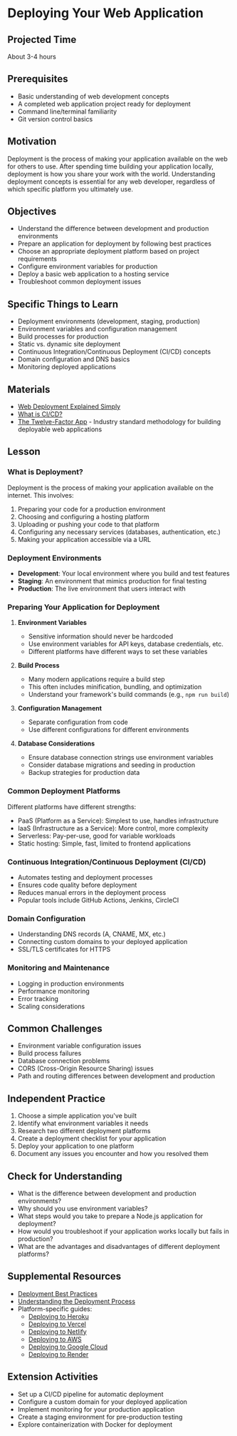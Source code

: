 # Deploying Your Web Application

## Projected Time
About 3-4 hours

## Prerequisites
- Basic understanding of web development concepts
- A completed web application project ready for deployment
- Command line/terminal familiarity
- Git version control basics

## Motivation
Deployment is the process of making your application available on the web for others to use. After spending time building your application locally, deployment is how you share your work with the world. Understanding deployment concepts is essential for any web developer, regardless of which specific platform you ultimately use.

## Objectives
- Understand the difference between development and production environments
- Prepare an application for deployment by following best practices
- Choose an appropriate deployment platform based on project requirements
- Configure environment variables for production
- Deploy a basic web application to a hosting service
- Troubleshoot common deployment issues

## Specific Things to Learn
- Deployment environments (development, staging, production)
- Environment variables and configuration management
- Build processes for production
- Static vs. dynamic site deployment
- Continuous Integration/Continuous Deployment (CI/CD) concepts
- Domain configuration and DNS basics
- Monitoring deployed applications

## Materials
- [Web Deployment Explained Simply](https://www.youtube.com/watch?v=M6i8F8-Jz8k)
- [What is CI/CD?](https://www.redhat.com/en/topics/devops/what-is-ci-cd)
- [The Twelve-Factor App](https://12factor.net/) - Industry standard methodology for building deployable web applications


## Lesson

### What is Deployment?
Deployment is the process of making your application available on the internet. This involves:
1. Preparing your code for a production environment
2. Choosing and configuring a hosting platform
3. Uploading or pushing your code to that platform
4. Configuring any necessary services (databases, authentication, etc.)
5. Making your application accessible via a URL


### Deployment Environments
- **Development**: Your local environment where you build and test features
- **Staging**: An environment that mimics production for final testing
- **Production**: The live environment that users interact with

### Preparing Your Application for Deployment

1. **Environment Variables**
   - Sensitive information should never be hardcoded
   - Use environment variables for API keys, database credentials, etc.
   - Different platforms have different ways to set these variables
2. **Build Process**
   - Many modern applications require a build step
   - This often includes minification, bundling, and optimization
   - Understand your framework's build commands (e.g., `npm run build`)

3. **Configuration Management**
   - Separate configuration from code
   - Use different configurations for different environments

4. **Database Considerations**
   - Ensure database connection strings use environment variables
   - Consider database migrations and seeding in production
   - Backup strategies for production data

### Common Deployment Platforms
Different platforms have different strengths:
- PaaS (Platform as a Service): Simplest to use, handles infrastructure
- IaaS (Infrastructure as a Service): More control, more complexity
- Serverless: Pay-per-use, good for variable workloads
- Static hosting: Simple, fast, limited to frontend applications

### Continuous Integration/Continuous Deployment (CI/CD)
- Automates testing and deployment processes
- Ensures code quality before deployment
- Reduces manual errors in the deployment process
- Popular tools include GitHub Actions, Jenkins, CircleCI

### Domain Configuration
- Understanding DNS records (A, CNAME, MX, etc.)
- Connecting custom domains to your deployed application
- SSL/TLS certificates for HTTPS

### Monitoring and Maintenance
- Logging in production environments
- Performance monitoring
- Error tracking
- Scaling considerations

## Common Challenges
- Environment variable configuration issues
- Build process failures
- Database connection problems
- CORS (Cross-Origin Resource Sharing) issues
- Path and routing differences between development and production

## Independent Practice
1. Choose a simple application you've built
2. Identify what environment variables it needs
3. Research two different deployment platforms
4. Create a deployment checklist for your application
5. Deploy your application to one platform
6. Document any issues you encounter and how you resolved them

## Check for Understanding
- What is the difference between development and production environments?
- Why should you use environment variables?
- What steps would you take to prepare a Node.js application for deployment?
- How would you troubleshoot if your application works locally but fails in production?
- What are the advantages and disadvantages of different deployment platforms?

## Supplemental Resources
- [Deployment Best Practices](https://www.freecodecamp.org/news/deployment-best-practices/)
- [Understanding the Deployment Process](https://www.atlassian.com/continuous-delivery/principles/deployment-best-practices)
- Platform-specific guides:
   - [Deploying to Heroku](/deploying/deploying-to-heroku.md)
   - [Deploying to Vercel](/deploying/deploying-to-vercel.md)
   - [Deploying to Netlify](/deploying/deploying-1-personal-site-to-netflify.md)
   - [Deploying to AWS](/deploying/deploying-to-aws.md)
   - [Deploying to Google Cloud](/deploying/deploying-to-google-cloud.md)
   - [Deploying to Render](/deploying/deploying-to-render.md)

## Extension Activities
- Set up a CI/CD pipeline for automatic deployment
- Configure a custom domain for your deployed application
- Implement monitoring for your production application
- Create a staging environment for pre-production testing
- Explore containerization with Docker for deployment
